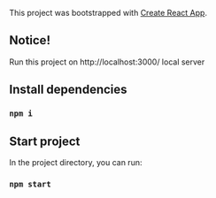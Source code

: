 This project was bootstrapped with [Create React App](https://github.com/facebookincubator/create-react-app).

## Notice!

Run this project on http://localhost:3000/ local server

## Install dependencies

### `npm i`


## Start project

In the project directory, you can run:

### `npm start`

